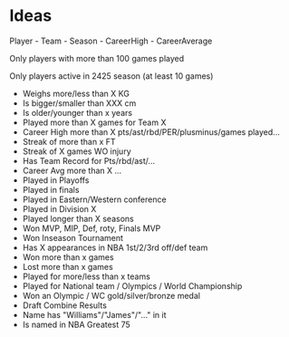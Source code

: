 # Ideas

Player - Team - Season - CareerHigh - CareerAverage

Only players with more than 100 games played

Only players active in 2425 season (at least 10 games)

* Weighs more/less than X KG
* Is bigger/smaller than XXX cm
* Is older/younger than x years
* Played more than X games for Team X
* Career High more than X pts/ast/rbd/PER/plusminus/games played...
* Streak of more than x FT
* Streak of X games WO injury
* Has Team Record for Pts/rbd/ast/...
* Career Avg more than X ...
* Played in Playoffs
* Played in finals
* Played in Eastern/Western conference
* Played in Division X
* Played longer than X seasons
* Won MVP, MIP, Def, roty, Finals MVP
* Won Inseason Tournament
* Has X appearances in NBA 1st/2/3rd off/def team
* Won more than x games
* Lost more than x games
* Played for more/less than x teams
* Played for National team / Olympics / World Championship
* Won an Olympic / WC gold/silver/bronze medal
* Draft Combine Results
* Name has "Williams"/"James"/"..." in it
* Is named in NBA Greatest 75